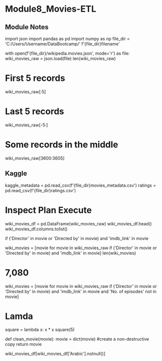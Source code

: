 # Module8_Movies-ETL

## Module Notes

import json
import pandas as pd
import numpy as np
file_dir = 'C:/Users/Username/DataBootcamp/'
f'{file_dir}filename'

with open(f'{file_dir}/wikipedia.movies.json', mode='r') as file:
    wiki_movies_raw = json.load(file)
len(wiki_movies_raw)

# First 5 records
wiki_movies_raw[:5]

# Last 5 records
wiki_movies_raw[-5:]

# Some records in the middle
wiki_movies_raw[3600:3605]

## Kaggle

kaggle_metadata = pd.read_csv(f'{file_dir}movies_metadata.csv')
ratings = pd.read_csv(f'{file_dir}ratings.csv')


# Inspect Plan Execute
wiki_movies_df = pd.DataFrame(wiki_movies_raw)
wiki_movies_df.head()
wiki_movies_df.columns.tolist()

if ('Director' in movie or 'Directed by' in movie) and 'imdb_link' in movie

wiki_movies = [movie for movie in wiki_movies_raw
               if ('Director' in movie or 'Directed by' in movie)
                   and 'imdb_link' in movie]
len(wiki_movies)
# 7,080

wiki_movies = [movie for movie in wiki_movies_raw
               if ('Director' in movie or 'Directed by' in movie)
                   and 'imdb_link' in movie
                   and 'No. of episodes' not in movie]
# Lamda
square = lambda x: x * x
square(5)

def clean_movie(movie):
    movie = dict(movie) #create a non-destructive copy
    return movie
    
wiki_movies_df[wiki_movies_df['Arabic'].notnull()]
